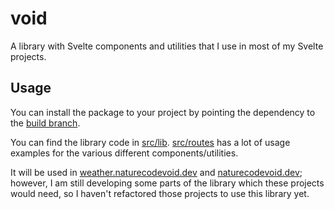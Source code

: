 # void

A library with Svelte components and utilities that I use in most of my Svelte projects.

## Usage

You can install the package to your project by pointing the dependency to the [build branch](https://github.com/naturecodevoid/void/tree/build).

You can find the library code in [src/lib](./src/lib). [src/routes](./src/routes) has a lot of usage examples for the various different components/utilities.

It will be used in [weather.naturecodevoid.dev](https://github.com/naturecodevoid/weather.naturecodevoid.dev) and [naturecodevoid.dev](https://github.com/naturecodevoid/naturecodevoid.dev); however, I
am still developing some parts of the library which these projects would need, so I haven't refactored those projects to use this library yet.
